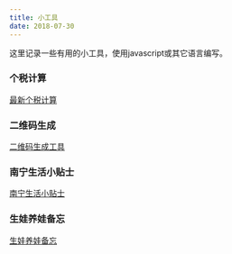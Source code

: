```yaml
---
title: 小工具
date: 2018-07-30
---
```



这里记录一些有用的小工具，使用javascript或其它语言编写。<br>
<h3>个税计算</h3>

<a href="/tools/tax.html" target = "_blank">最新个税计算</a>
<br>

<h3>二维码生成</h3>
<a href="/tools/qrcode.html" target = "_blank">二维码生成工具</a>

<h3>南宁生活小贴士</h3>

<a href="/南宁生活小贴士" target = "_blank">南宁生活小贴士</a>

<h3>生娃养娃备忘</h3>
<a href="/生娃养娃备忘" target = "_blank">生娃养娃备忘</a>
